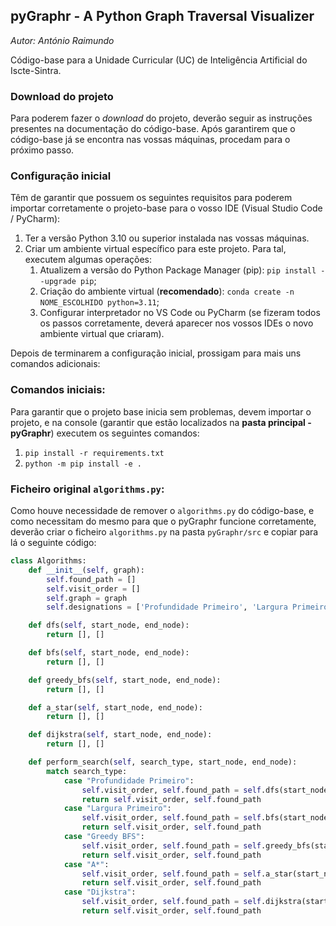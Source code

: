 ## pyGraphr - A Python Graph Traversal Visualizer
*Autor: António Raimundo*

Código-base para a Unidade Curricular (UC)
de Inteligência Artificial do Iscte-Sintra.

### Download do projeto
Para poderem fazer o _download_ do projeto, deverão seguir as instruções presentes na documentação do código-base. 
Após garantirem que o código-base já se encontra nas vossas máquinas, procedam para o
próximo passo.

### Configuração inicial
Têm de garantir que possuem os seguintes requisitos para poderem importar corretamente
o projeto-base para o vosso IDE (Visual Studio Code / PyCharm):
1. Ter a versão Python 3.10 ou superior instalada nas vossas máquinas.
2. Criar um ambiente virtual específico para este projeto. Para tal,
executem algumas operações:
   1. Atualizem a versão do Python Package Manager (pip): ``pip install --upgrade pip``;
   2. Criação do ambiente virtual (**recomendado**): ``conda create -n NOME_ESCOLHIDO python=3.11``;
   3. Configurar interpretador no VS Code ou PyCharm (se fizeram todos os passos corretamente, deverá aparecer nos vossos IDEs o novo ambiente virtual que criaram).

Depois de terminarem a configuração inicial, prossigam para mais uns comandos adicionais:

### Comandos iniciais:
Para garantir que o projeto base inicia sem problemas, devem importar o projeto, e na console 
(garantir que estão localizados na **pasta principal - pyGraphr**)
executem os seguintes comandos:
1. ``pip install -r requirements.txt``
2. ``python -m pip install -e .``

### Ficheiro original `algorithms.py`:
Como houve necessidade de remover o ``algorithms.py`` do código-base, e como
necessitam do mesmo para que o pyGraphr funcione corretamente, deverão
criar o ficheiro ``algorithms.py`` na pasta ``pyGraphr/src`` e copiar
para lá o seguinte código:

```python
class Algorithms:
    def __init__(self, graph):
        self.found_path = []
        self.visit_order = []
        self.graph = graph
        self.designations = ['Profundidade Primeiro', 'Largura Primeiro', 'Greedy BFS', 'A*', 'Dijkstra']

    def dfs(self, start_node, end_node):
        return [], []

    def bfs(self, start_node, end_node):
        return [], []

    def greedy_bfs(self, start_node, end_node):
        return [], []

    def a_star(self, start_node, end_node):
        return [], []

    def dijkstra(self, start_node, end_node):
        return [], []

    def perform_search(self, search_type, start_node, end_node):
        match search_type:
            case "Profundidade Primeiro":
                self.visit_order, self.found_path = self.dfs(start_node, end_node)
                return self.visit_order, self.found_path
            case "Largura Primeiro":
                self.visit_order, self.found_path = self.bfs(start_node, end_node)
                return self.visit_order, self.found_path
            case "Greedy BFS":
                self.visit_order, self.found_path = self.greedy_bfs(start_node, end_node)
                return self.visit_order, self.found_path
            case "A*":
                self.visit_order, self.found_path = self.a_star(start_node, end_node)
                return self.visit_order, self.found_path
            case "Dijkstra":
                self.visit_order, self.found_path = self.dijkstra(start_node, end_node)
                return self.visit_order, self.found_path
```